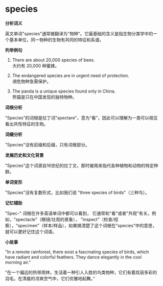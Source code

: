# species

**分析词义**

  

英文单词"species"通常被翻译为"物种"。它最基础的含义是指生物分类学中的一个基本单位，同一物种的生物有共同的特征和系谱。

  

**列举例句**

  

1.  There are about 20,000 species of bees.  
    大约有 20,000 种蜜蜂。
    
      
    
2.  The endangered species are in urgent need of protection.  
    濒危物种急需保护。
    
      
    
3.  The panda is a unique species found only in China.  
    熊猫是只在中国发现的独特物种。
    
      
    

  

**词根分析**

  

"Species"的词根是拉丁词"spectare"，意为“看”，因此可以理解为一类可以相互看出共性特征的生物。

  

**词缀分析**

  

"Species"没有前缀和后缀，只有词根部分。

  

**发展历史和文化背景**

  

"Species"这个词源自16世纪的拉丁文，那时被用来指代各种植物和动物的特定种群。

  

**单词变形**

  

"Species"没有复数形式，比如我们说 "three species of birds"（三种鸟）。

  

**记忆辅助**

  

"Spec-" 词根在许多英语单词中都可以看到， 它通常和"看"或者"外观"有关。例如，"spectacle"（眼镜/壮观的景象）， "inspect"（检查/视察），“specimen”（样本/样品），如果搞清楚了这个词根在"species"中的意思，就可以更好记住这个词语。

  

**小故事**

  

"In a remote rainforest, there exist a fascinating species of birds, which have radiant and colorful feathers. They dance elegantly in the cool morning air."

  

“在一个偏远的热带雨林，生活着一种引人入胜的鸟类物种，它们有着炫丽多彩的羽毛。在清晨的凉爽空气中，它们优雅地起舞。”
